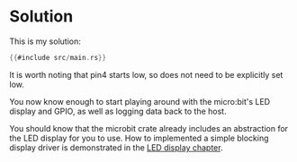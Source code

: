 # Solution

This is my solution:

``` rust
{{#include src/main.rs}}
```

It is worth noting that pin4 starts low, so does not need to be explicitly set low.

You now know enough to start playing around with the micro:bit's LED display and GPIO,
as well as logging data back to the host.

You should know that the microbit crate already includes an abstraction for the LED display for you to use.
How to implemented a simple blocking display driver is demonstrated in the [LED display chapter](display/00.00.README.html).
